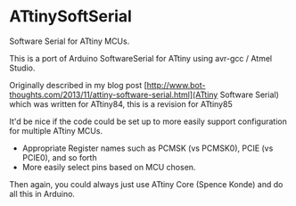 # ATtinySoftSerial
Software Serial for ATtiny MCUs.

This is a port of Arduino SoftwareSerial for ATtiny using avr-gcc / Atmel Studio.

Originally described in my blog post [http://www.bot-thoughts.com/2013/11/attiny-software-serial.html](ATtiny Software Serial)
which was written for ATtiny84, this is a revision for ATtiny85

It'd be nice if the code could be set up to more easily support configuration for multiple ATtiny MCUs.

* Appropriate Register names such as PCMSK (vs PCMSK0), PCIE (vs PCIE0), and so forth
* More easily select pins based on MCU chosen.

Then again, you could always just use ATtiny Core (Spence Konde) and do all this in Arduino.
